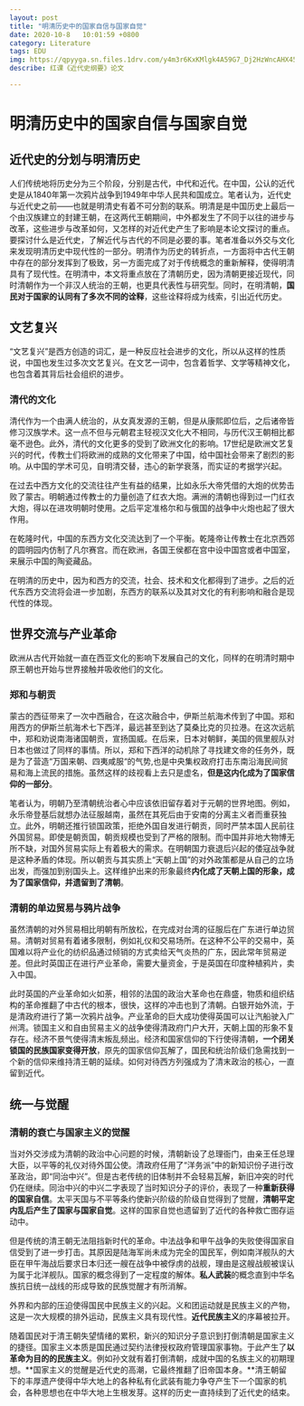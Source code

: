 ```yaml
---
layout: post
title: "明清历史中的国家自信与国家自觉"
date: 2020-10-8   10:01:59 +0800
category: Literature
tags: EDU
img: https://qpyyga.sn.files.1drv.com/y4m3r6KxKMlgk4A59G7_Dj2HzWncAHX45egYNM7zphtyGB6aMw7xNiV-_OmSUL6Ns6N8PuSUq96Qwb3GFhOY_SOr5s6gABub7bx0LFzsBCXFnHb2ZfN8O1X1rxxexpf8utI2-4ZnokwdchCsrV3TLc7U9-VZ0E15chckGV8uHD6I8wVmFx-ejK56IQjWxxepTEchrwzvVoJ5L5hub7HzjXIvQ?width=600&height=450&cropmode=none
describe: 红课《近代史纲要》论文

---
```


# 明清历史中的国家自信与国家自觉

## 近代史的分划与明清历史

人们传统地将历史分为三个阶段，分别是古代，中代和近代。在中国，公认的近代史是从1840年第一次鸦片战争到1949年中华人民共和国成立。笔者认为，近代史与近代史之前——也就是明清史有着不可分割的联系。明清是是中国历史上最后一个由汉族建立的封建王朝，在这两代王朝期间，中外都发生了不同于以往的进步与改革，这些进步与改革如何，又怎样的对近代史产生了影响是本论文探讨的重点。要探讨什么是近代史，了解近代与古代的不同是必要的事。笔者准备以外交与文化来发现明清历史中现代性的一部分。明清作为历史的转折点，一方面将中古代王朝中存在的部分发挥到了极致，另一方面完成了对于传统概念的重新解释，使得明清具有了现代性。在明清中，本文将重点放在了清朝历史，因为清朝更接近现代，同时清朝作为一个非汉人统治的王朝，也更具代表性与研究型。同时，在明清朝，**国民对于国家的认同有了多次不同的诠释**，这些诠释将成为线索，引出近代历史。

## 文艺复兴

“文艺复兴”是西方创造的词汇，是一种反应社会进步的文化，所以从这样的性质说，中国也发生过多次文艺复兴。在文艺一词中，包含着哲学、文学等精神文化，也包含着其背后社会组织的进步。

### 清代的文化

清代作为一个由满人统治的，从女真发源的王朝，但是从康熙即位后，之后诸帝皆修习汉族学术。这一点不但与元朝君主轻视汉文化大不相同，与历代汉王朝相比都毫不逊色。此外，清代的文化更多的受到了欧洲文化的影响。17世纪是欧洲文艺复兴的时代，传教士们将欧洲的成熟的文化带来了中国，给中国社会带来了剧烈的影响。从中国的学术可见，自明清交替，违心的新学衰落，而实证的考据学兴起。

在过去中西方文化的交流往往产生有益的结果，比如永乐大帝凭借的大炮的优势击败了蒙古。明朝通过传教士的力量创造了红衣大炮。满洲的清朝也得到过一门红衣大炮，得以在进攻明朝时使用。之后平定准格尔和与俄国的战争中火炮也起了很大作用。

在乾隆时代，中国的东西方文化交流达到了一个平衡。乾隆帝让传教士在北京西郊的圆明园内仿制了凡尔赛宫。而在欧洲，各国王侯都在宫中设中国宫或者中国室，来展示中国的陶瓷藏品。

在明清的历史中，因为和西方的交流，社会、技术和文化都得到了进步。之后的近代东西方交流将会进一步加剧，东西方的联系以及其对文化的有利影响和融合是现代性的体现。

## 世界交流与产业革命

欧洲从古代开始就一直在西亚文化的影响下发展自己的文化，同样的在明清时期中原王朝也开始与世界接触并吸收他们的文化。

### 郑和与朝贡

蒙古的西征带来了一次中西融合，在这次融合中，伊斯兰航海术传到了中国。郑和用西方的伊斯兰航海术七下西洋，最远甚至到达了莫桑比克的贝拉港。在这次远航中，郑和劝说南海诸国朝贡，宣扬国威。在后来，日本对朝鲜，美国的佩里舰队对日本也做过了同样的事情。所以，郑和下西洋的动机除了寻找建文帝的任务外，既是为了营造“万国来朝、四夷咸服“的气势,也是中央集权政府打击东南沿海民间贸易和海上流民的措施。虽然这样的歧视看上去只是虚名，**但是这内化成为了国家信仰的一部分**。

笔者认为，明朝乃至清朝统治者心中应该依旧留存着对于元朝的世界地图。例如，永乐帝登基后就想办法征服越南，虽然在其死后由于安南的分离主义者而重获独立。此外，明朝还推行锁国政策，拒绝外国自发进行朝贡，同时严禁本国人民前往外国贸易。即使是朝贡国，朝贡规模也受到了严格的限制。而中国并非地大物博无所不缺，对国外贸易实际上有着极大的需求。在明朝国力衰退后兴起的倭寇战争就是这种矛盾的体现。所以朝贡与其实质上“天朝上国”的对外政策都是从自己的立场出发，而强加到别国头上。这样维护出来的形象最终**内化成了天朝上国的形象，成为了国家信仰，并遗留到了清朝**。

### 清朝的单边贸易与鸦片战争

虽然清朝的对外贸易相比明朝有所放松，在完成对台湾的征服后在广东进行单边贸易。清朝对贸易有着诸多限制，例如礼仪和交易场所。在这种不公平的交易中，英国难以将产业化的纺织品通过倾销的方式卖给天气炎热的广东，因此常年贸易逆差。但此时英国正在进行产业革命，需要大量资金，于是英国在印度种植鸦片，卖入中国。

此时英国的产业革命如火如荼，相邻的法国的政治大革命也在鼎盛，物质和组织结构的革命推翻了中古代的根本，很快，这样的冲击也到了清朝。白银开始外流，于是清政府进行了第一次鸦片战争。产业革命的巨大成功使得英国可以让汽船驶入广州湾。锁国主义和自由贸易主义的战争使得清政府门户大开，天朝上国的形象不复存在。经济不景气使得清末叛乱频出。经济和国家信仰的下行使得清朝，**一个闭关锁国的民族国家变得开放**，原先的国家信仰瓦解了，国民和统治阶级们急需找到一个新的信仰来维持清王朝的延续。如何对待西方列强成为了清末政治的核心，一直留到近代。

## 统一与觉醒

### 清朝的衰亡与国家主义的觉醒

当对外交涉成为清朝的政治中心问题的时候，清朝新设了总理衙门，由亲王任总理大臣，以平等的礼仪对待外国公使。清政府任用了“洋务派”中的新知识份子进行改革政治，即“同治中兴”。但是古老传统的旧体制并不会轻易瓦解，新旧冲突的时代仍在继续。同治中兴的中兴二字表现了当时知识分子的评价，表现了一种**重新获得的国家自信**。太平天国与不平等条约使新兴阶级的阶级自觉得到了觉醒，**清朝平定内乱后产生了国家与国家自觉**。这样的国家自觉也遗留到了近代的各种救亡图存运动中。

但是传统的清王朝无法阻挡新时代的革命。中法战争和甲午战争的失败使得国家自信受到了进一步打击。其原因是陆海军尚未成为完全的国民军，例如南洋舰队的大臣在甲午海战后要求日本归还一艘在战争中被俘虏的战舰，理由是这艘战舰被误认为属于北洋舰队。国家的概念得到了一定程度的解体。**私人武装**的概念直到中华名族抗日统一战线的形成导致的民族觉醒才有所消解。

外界和内部的压迫使得国民中民族主义的兴起。义和团运动就是民族主义的产物，这是一次大规模的排外运动，民族主义具有现代性。**近代民族主义**的序幕被拉开。

随着国民对于清王朝失望情绪的累积，新兴的知识分子意识到打倒清朝是国家主义的捷径。国家主义本质是国民通过契约法律授权政府管理国家事物。于此产生了**以革命为目的的民族主义**。例如孙文就有着打倒清朝，成就中国的名族主义的初期理想。**国家主义的觉醒是近代史的高潮，它最终推翻了旧帝国本身。**清王朝留下的丰厚遗产使得中华大地上的各种私有化武装有能力争夺产生下一个国家的机会，各种思想也在中华大地上生根发芽。这样的历史一直持续到了近代史的结束。



